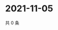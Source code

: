 # 2021-11-05

共 0 条

<!-- BEGIN WEIBO -->
<!-- 最后更新时间 Fri Nov 05 2021 04:14:38 GMT+0800 (China Standard Time) -->

<!-- END WEIBO -->
